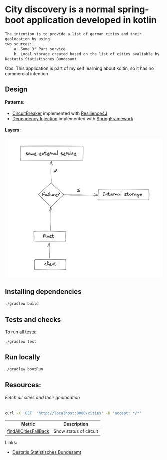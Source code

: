 # City discovery is a normal spring-boot application developed in kotlin

    The intention is to provide a list of german cities and their geolocation by using
    two sources:
        a. Some 3° Part service
        b. Local storage created based on the list of cities avaliable by Destatis Statistisches Bundesamt 

Obs: This application is part of my self learning about koltin, so it has no commercial intention

## Design
#### Patterns:
* [CircuitBreaker](https://martinfowler.com/bliki/CircuitBreaker.html) implemented with [Resilience4J](https://docs.spring.io/spring-cloud-circuitbreaker/docs/current/reference/html/#configuring-resilience4j-circuit-breakers)
* [Dependency Injection](https://en.wikipedia.org/wiki/Dependency_injection#:~:text=In%20software%20engineering%2C%20dependency%20injection,leading%20to%20loosely%20coupled%20programs.) implemented with [SpringFramework](https://spring.io/)

#### Layers:
![](doc/doc.png)


## Installing dependencies
```bash
./gradlew build
```

## Tests and checks
To run all tests:
```bash
./gradlew test
```

## Run locally
```bash
./gradlew bootRun
```

## Resources:
###### Fetch all cities and their geolocation
```bash
curl -X 'GET' 'http://localhost:8080/cities' -H 'accept: */*'
```

| Metric   				                                                                                                | Description    							|
|--------------------------------------------------------------------------------------------------------------------------|--------------------------------------------|
| [findAllCitiesFallBack](http://localhost:8081/actuator/circuitbreakerevents/findAllCitiesFallBack)	| Show status of circuit  	                  |


Links:
* [Destatis Statistisches Bundesamt](https://www.destatis.de/DE/Themen/Laender-Regionen/Regionales/Gemeindeverzeichnis/Administrativ/Archiv/GVAuszugQ/AuszugGV3QAktuell.html)
